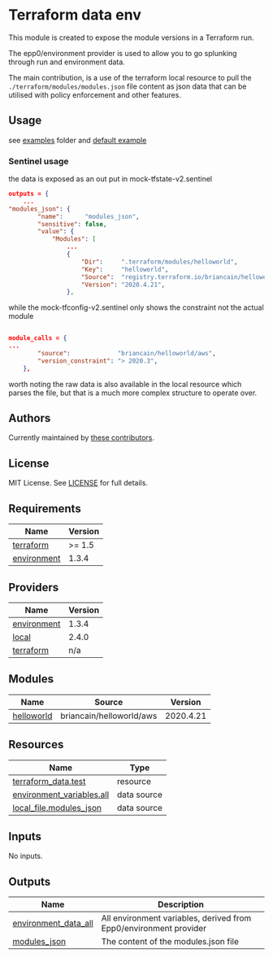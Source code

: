 # Terraform data env

This module is created to expose the module versions in a Terraform run. 

The epp0/environment provider is used to allow you to go splunking through run and environment data.

The main contribution, is a use of the terraform local resource to pull the `./terraform/modules/modules.json` file content as json data that can be utilised with policy enforcement and other features.


## Usage

see [examples](./examples/) folder and [default example](./examples/default/README.md)

### Sentinel usage

the data is exposed as an out put in mock-tfstate-v2.sentinel

```json
outputs = {
    ...
"modules_json": {
		"name":      "modules_json",
		"sensitive": false,
		"value": {
			"Modules": [
                ...
				{
					"Dir":     ".terraform/modules/helloworld",
					"Key":     "helloworld",
					"Source":  "registry.terraform.io/briancain/helloworld/aws",
					"Version": "2020.4.21",
				},

```

while the mock-tfconfig-v2.sentinel only shows the constraint not the actual module

```json

module_calls = {
...
        "source":             "briancain/helloworld/aws",
		"version_constraint": "> 2020.3",
	},

```
worth noting the raw data is also available in the local resource which parses the file, but that is a much more complex structure to operate over.

## Authors

Currently maintained by [these contributors](../../graphs/contributors).

## License

MIT License. See [LICENSE](LICENSE) for full details.

<!-- BEGIN_TF_DOCS -->
## Requirements

| Name | Version |
|------|---------|
| <a name="requirement_terraform"></a> [terraform](#requirement\_terraform) | >= 1.5 |
| <a name="requirement_environment"></a> [environment](#requirement\_environment) | 1.3.4 |

## Providers

| Name | Version |
|------|---------|
| <a name="provider_environment"></a> [environment](#provider\_environment) | 1.3.4 |
| <a name="provider_local"></a> [local](#provider\_local) | 2.4.0 |
| <a name="provider_terraform"></a> [terraform](#provider\_terraform) | n/a |

## Modules

| Name | Source | Version |
|------|--------|---------|
| <a name="module_helloworld"></a> [helloworld](#module\_helloworld) | briancain/helloworld/aws | 2020.4.21 |

## Resources

| Name | Type |
|------|------|
| [terraform_data.test](https://registry.terraform.io/providers/hashicorp/terraform/latest/docs/resources/data) | resource |
| [environment_variables.all](https://registry.terraform.io/providers/EppO/environment/1.3.4/docs/data-sources/variables) | data source |
| [local_file.modules_json](https://registry.terraform.io/providers/hashicorp/local/latest/docs/data-sources/file) | data source |

## Inputs

No inputs.

## Outputs

| Name | Description |
|------|-------------|
| <a name="output_environment_data_all"></a> [environment\_data\_all](#output\_environment\_data\_all) | All environment variables, derived from Epp0/environment provider |
| <a name="output_modules_json"></a> [modules\_json](#output\_modules\_json) | The content of the modules.json file |
<!-- END_TF_DOCS -->